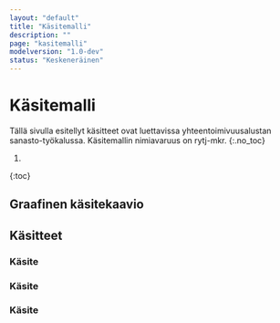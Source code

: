```yaml
---
layout: "default"
title: "Käsitemalli"
description: ""
page: "kasitemalli"
modelversion: "1.0-dev"
status: "Keskeneräinen"
---
```

# Käsitemalli
Tällä sivulla esitellyt käsitteet ovat luettavissa yhteentoimivuusalustan sanasto-työkalussa. Käsitemallin nimiavaruus on rytj-mkr. 
{:.no_toc}

1. 
{:toc}

## Graafinen käsitekaavio

<!--
![Tonttijakosuunnitelma graafisena käsitekaaviona](kasitemalli.png "Graafinen käsitekaavio tonttijakosuunnitelmasta (Neo4j)")

(Lataa [käsitekaavio määritelmien kanssa](kasitekaavio_selitteet.png))
-->

## Käsitteet

### Käsite

<!-- Tässä esimerkki määrittelystä
{% include defintionref_mkr.html id="concept-0" name="maankäyttörajoitus" def="maankäyttö- ja rakennuslain mukainen rajoitus maankäytön suunnitelmien toteuttamisen turvaamiseksi." %}
-->

### Käsite


### Käsite

